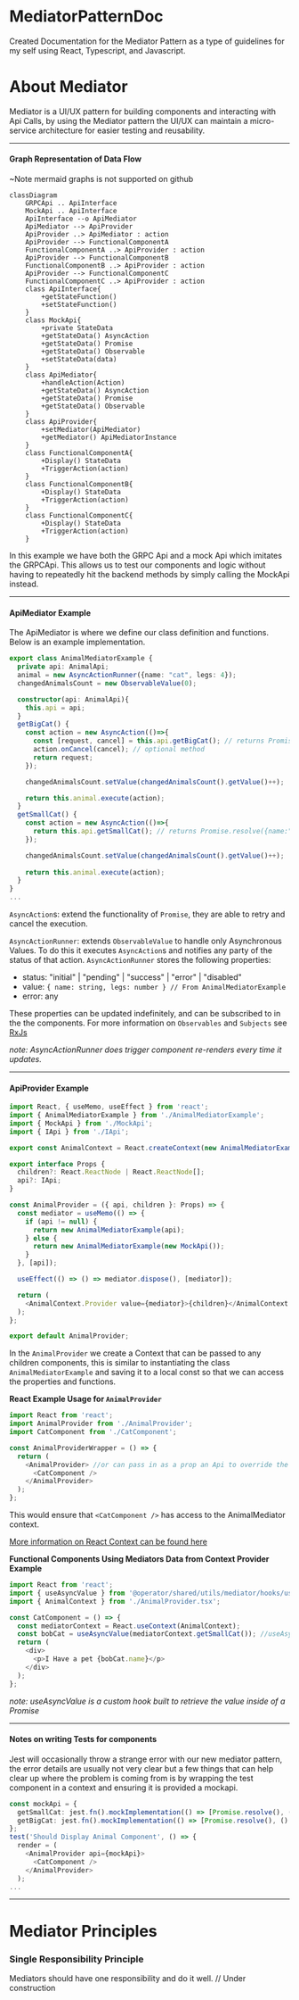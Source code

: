 # MediatorPatternDoc
Created Documentation for the Mediator Pattern as a type of guidelines for my self using React, Typescript, and Javascript.

# About Mediator

Mediator is a UI/UX pattern for building components and interacting with Api Calls, by using the Mediator pattern the UI/UX can maintain a micro-service architecture for easier testing and reusability.

---
#### Graph Representation of Data Flow 
~Note mermaid graphs is not supported on github
```mermaid
classDiagram
    GRPCApi .. ApiInterface
    MockApi .. ApiInterface
    ApiInterface --o ApiMediator
    ApiMediator --> ApiProvider
    ApiProvider ..> ApiMediator : action
    ApiProvider --> FunctionalComponentA
    FunctionalComponentA ..> ApiProvider : action
    ApiProvider --> FunctionalComponentB
    FunctionalComponentB ..> ApiProvider : action
    ApiProvider --> FunctionalComponentC
    FunctionalComponentC ..> ApiProvider : action
    class ApiInterface{
        +getStateFunction()
        +setStateFunction()
    }
    class MockApi{
        +private StateData
        +getStateData() AsyncAction
        +getStateData() Promise
        +getStateData() Observable
        +setStateData(data)
    }
    class ApiMediator{
        +handleAction(Action)
        +getStateData() AsyncAction
        +getStateData() Promise
        +getStateData() Observable
    }
    class ApiProvider{
        +setMediator(ApiMediator)
        +getMediator() ApiMediatorInstance
    }
    class FunctionalComponentA{
        +Display() StateData
        +TriggerAction(action)
    }
    class FunctionalComponentB{
        +Display() StateData
        +TriggerAction(action)
    }
    class FunctionalComponentC{
        +Display() StateData
        +TriggerAction(action)
    }
```

In this example we have both the GRPC Api and a mock Api which imitates the GRPCApi. This allows us to test our components and logic without having to repeatedly hit the backend methods by simply calling the MockApi instead.

---
#### ApiMediator Example

The ApiMediator is where we define our class definition and functions. Below is an example implementation.

```typescript
export class AnimalMediatorExample {
  private api: AnimalApi;
  animal = new AsyncActionRunner({name: "cat", legs: 4});
  changedAnimalsCount = new ObservableValue(0);

  constructor(api: AnimalApi){
    this.api = api;
  }
  getBigCat() {
    const action = new AsyncAction(()=>{
      const [request, cancel] = this.api.getBigCat(); // returns Promise.resolve({name:"lion", legs: 4});
      action.onCancel(cancel); // optional method
      return request;
    });

    changedAnimalsCount.setValue(changedAnimalsCount().getValue()++);

    return this.animal.execute(action);
  }
  getSmallCat() {
    const action = new AsyncAction(()=>{
      return this.api.getSmallCat(); // returns Promise.resolve({name:"bobcat", legs: 4});
    });

    changedAnimalsCount.setValue(changedAnimalsCount().getValue()++); 
    
    return this.animal.execute(action);
  }
}
...
```

`AsyncAction`s: extend the functionality of `Promise`, they are able to retry and cancel the execution.

`AsyncActionRunner`: extends `ObservableValue` to handle only Asynchronous Values.
To do this it executes `AsyncAction`s and notifies any party of the status of that action. `AsyncActionRunner` stores the following properties:
- status: "initial" | "pending" |  "success" | "error" | "disabled"
- value: `{ name: string, legs: number } // From AnimalMediatorExample`
- error: any

These properties can be updated indefinitely, and can be subscribed to in the the components.
For more information on `Observables` and `Subjects` see [RxJs](https://rxjs-dev.firebaseapp.com/guide/observable)

_note: AsyncActionRunner does trigger component re-renders every time it updates._

---
#### ApiProvider Example
```typescript
import React, { useMemo, useEffect } from 'react';
import { AnimalMediatorExample } from './AnimalMediatorExample';
import { MockApi } from './MockApi';
import { IApi } from './IApi';

export const AnimalContext = React.createContext(new AnimalMediatorExample(new MockApi()));

export interface Props {
  children?: React.ReactNode | React.ReactNode[];
  api?: IApi;
}

const AnimalProvider = ({ api, children }: Props) => {
  const mediator = useMemo(() => {
    if (api != null) {
      return new AnimalMediatorExample(api);
    } else {
      return new AnimalMediatorExample(new MockApi());
    }
  }, [api]);

  useEffect(() => () => mediator.dispose(), [mediator]);

  return (
    <AnimalContext.Provider value={mediator}>{children}</AnimalContext.Provider>
  );
};

export default AnimalProvider;
```

In the `AnimalProvider` we create a Context that can be passed to any children components, this is similar to instantiating the class `AnimalMediatorExample` and saving it to a local const so that we can access the properties and functions.

__React Example Usage for `AnimalProvider`__
```typescript
import React from 'react';
import AnimalProvider from './AnimalProvider';
import CatComponent from './CatComponent';

const AnimalProviderWrapper = () => {
  return (
    <AnimalProvider> //or can pass in as a prop an Api to override the MockApi <AnimalProvider api={AnimalApi}>
      <CatComponent />
    </AnimalProvider>
  );
};
```
This would ensure that `<CatComponent />` has access to the AnimalMediator context.

[More information on React Context can be found here](https://reactjs.org/docs/context.html)

__Functional Components Using Mediators Data from Context Provider Example__
```typescript
import React from 'react';
import { useAsyncValue } from '@operator/shared/utils/mediator/hooks/useAsyncValue';
import { AnimalContext } from './AnimalProvider.tsx';

const CatComponent = () => {
  const mediatorContext = React.useContext(AnimalContext);
  const bobCat = useAsyncValue(mediatorContext.getSmallCat()); //useAsyncValue returns the value insde of the promise { name: 'bobcat', legs: 4 }
  return (
    <div>
      <p>I Have a pet {bobCat.name}</p>
    </div>
  );
}; 
```
_note: useAsyncValue is a custom hook built to retrieve the value inside of a Promise_

___
#### Notes on writing Tests for components

Jest will occasionally throw a strange error with our new mediator pattern, the error details are usually not very clear but a few things that can help clear up where the problem is coming from is by wrapping the test component in a context and ensuring it is provided a mockapi.
```typescript
const mockApi = {
  getSmallCat: jest.fn().mockImplementation(() => [Promise.resolve(), () => {}]),
  getBigCat: jest.fn().mockImplementation(() => [Promise.resolve(), () => {}]),
};
test('Should Display Animal Component', () => {
  render = (
    <AnimalProvider api={mockApi}>
      <CatComponent />
    </AnimalProvider>
  );
...
```

---
# Mediator Principles
### Single Responsibility Principle 
Mediators should have one responsibility and do it well. // Under construction
